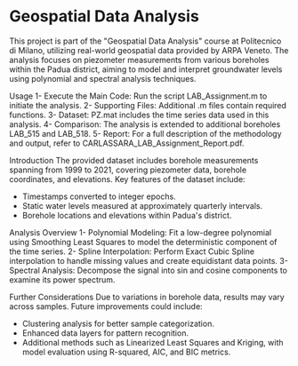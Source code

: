 # Geospatial Data Analysis


This project is part of the "Geospatial Data Analysis" course at Politecnico di Milano, utilizing real-world geospatial data provided by ARPA Veneto. The analysis focuses on piezometer measurements from various boreholes within the Padua district, aiming to model and interpret groundwater levels using polynomial and spectral analysis techniques.

Usage
1- Execute the Main Code: Run the script LAB_Assignment.m to initiate the analysis.
2- Supporting Files: Additional .m files contain required functions.
3- Dataset: PZ.mat includes the time series data used in this analysis.
4- Comparison: The analysis is extended to additional boreholes LAB_515 and LAB_518.
5- Report: For a full description of the methodology and output, refer to CARLASSARA_LAB_Assignment_Report.pdf.

Introduction
The provided dataset includes borehole measurements spanning from 1999 to 2021, covering piezometer data, borehole coordinates, and elevations. Key features of the dataset include:

- Timestamps converted to integer epochs.
- Static water levels measured at approximately quarterly intervals.
- Borehole locations and elevations within Padua's district.
  
Analysis Overview
1- Polynomial Modeling: Fit a low-degree polynomial using Smoothing Least Squares to model the deterministic component of the time series.
2- Spline Interpolation: Perform Exact Cubic Spline interpolation to handle missing values and create equidistant data points.
3- Spectral Analysis: Decompose the signal into sin and cosine components to examine its power spectrum.

Further Considerations
Due to variations in borehole data, results may vary across samples. Future improvements could include:

- Clustering analysis for better sample categorization.
- Enhanced data layers for pattern recognition.
- Additional methods such as Linearized Least Squares and Kriging, with model evaluation using R-squared, AIC, and BIC metrics.
